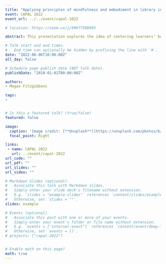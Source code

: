 ```yaml
---
title: "Applying principles of mindfulness and embodiment in library instruction to foster wellness"
event: CAPAL 2022
event_url: ../../event/capal-2022

# location: https://zoom.us/j/99077508905

abstract: This presentation explores the idea of centering learners’ bodies and minds in academic library instruction. From Kuhlthau’s iconic Information Search Process and beyond, it is accepted that emotional experiences are intertwined with physical behaviours and cognitive processes in information search. However, despite evidence of the physical and emotional challenges experienced during the information search process, information literacy instruction often focuses exclusively on cognitive (“thinking”) aspects of the information seeking task—for example, refining a topic, selecting a database, or evaluating sources. Emotional and physical experiences are rarely addressed, even in broad conceptualizations like the Framework for Information Literacy for Higher Education. This presentation connects principles from mindfulness and embodiment to guide librarians’ teaching to be more supportive of wellness. The approach of incorporating learners’ minds and bodies can contribute to inclusive education environments, where the lived experiences of marginalized and oppressed learners can be centred and valued. Supporting students’ overall well-being can have a positive effect on their abilities to be receptive and intentional in searching for and evaluating information. For example, being deeply aware of one’s body lessens susceptibility to technostress and opens serendipity, creativity, and critical thinking. In addition to introducing theoretical considerations and their applications to practice, I will share an example of an information search workshop that I designed informed by mindfulness and embodiment practices.   

# Talk start and end times.
#   End time can optionally be hidden by prefixing the line with `#`.
date: "2022-06-06T10:00:00Z"
all_day: false

# Schedule page publish date (NOT talk date).
publishDate: "2010-01-01T00:00:00Z"

authors:
- Megan Fitzgibbons

tags: 
- 


# Is this a featured talk? (true/false)
featured: false

image:
  caption: 'Image credit: [**Unsplash**](https://unsplash.com/photos/bzdhc5b3Bxs)'
  focal_point: Right

links:
 - name: CAPAL 2022
   url: ../event/capal-2022
url_code: ""
url_pdf: ""
url_slides: ""
url_video: ""

# Markdown Slides (optional).
#   Associate this talk with Markdown slides.
#   Simply enter your slide deck's filename without extension.
#   E.g. `slides = "example-slides"` references `content/slides/example-slides.md`.
#   Otherwise, set `slides = ""`.
slides: example

# Events (optional).
#   Associate this post with one or more of your events.
#   Simply enter your event's folder or file name without extension.
#   E.g. `events = ["internal-event"]` references `content/event/deep-learning/index.md`.
#   Otherwise, set `events = []`.
# projects: ["capal-2022"]


# Enable math on this page?
math: true
---
```


